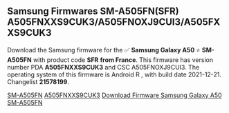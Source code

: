 <h2>Samsung Firmwares SM-A505FN(SFR) A505FNXXS9CUK3/A505FNOXJ9CUI3/A505FXXS9CUK3</h2>
Download the Samsung firmware for the ✅ <strong>Samsung Galaxy A50 </strong> ⭐ <strong>SM-A505FN</strong> with product code <strong>SFR</strong> <strong> from France</strong>. This firmware has version number PDA <strong>A505FNXXS9CUK3</strong> and CSC A505FNOXJ9CUI3. The operating system of this firmware is Android R , with build date 2021-12-21. Changelist <strong>21578199</strong>.

[SM-A505FN](https://samfirm.shop/samsung/model/SM-A505FN)
[A505FNXXS9CUK3](https://samfirm.shop/samsung/pda/A505FNXXS9CUK3)
[Download Firmware Samsung Galaxy A50 SM-A505FN](https://samfirm.shop/samsung/firmware/484207)
